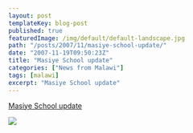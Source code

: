 ```yaml
---
layout: post
templateKey: blog-post
published: true
featuredImage: /img/default/default-landscape.jpg
path: "/posts/2007/11/masiye-school-update/"
date: "2007-11-19T09:50:23Z"
title: "Masiye School update"
categories: ["News from Malawi"]
tags: [malawi]
excerpt: "Masiye School update"
---
```


[Masiye School update](/files/news/Masiye%20update.pdf)

![](https://www.landirani.org/image_library/news/thumb-200x200/49954967680c1cnv00105.jpg)
